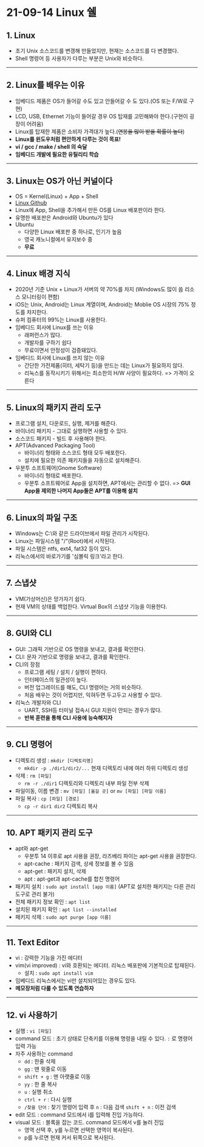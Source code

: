 # 21-09-14 Linux 쉘 
## 1. Linux
* 초기 Unix 소스코드를 변갱해 만들었지만, 현재는 소스코드를 다 변경했다.  
* Shell 명령어 등 사용자가 다루는 부분은 Unix와 비슷하다.
---
## 2. Linux를 배우는 이유
* 임베디드 제품은 OS가 들어갈 수도 있고 안들어갈 수 도 있다.(OS 또는 F/W로 구현)
* LCD, USB, Ethernet 기능이 들어갈 경우 OS 탑재를 고민해봐야 한다.(구현이 굉장이 어려움)
* Linux를 탑재한 제품은 소비자 가격대가 높다.(~~연봉을 많이 받을 확률이 높다~~)
* __Linux를 윈도우처럼 편안하게 다루는 것이 목표!__
* __vi / gcc / make / shell 의 숙달__  
* __임베디드 개발에 필요한 유틸리티 학습__  
---    
## 3. Linux는 OS가 아닌 커널이다
* OS = Kernel(Linux) + App + Shell
* [Linux Github](https://github.com/torvalds/linux)
* Linux에 App, Shell을 추가해서 만든 OS를 Linux 배포판이라 한다.
* 유명한 배포판은 Android와 Ubuntu가 있다
* Ubuntu
  * 다양한 Linux 배포판 중 하나로, 인기가 높음
  * 영국 캐노니컬에서 유지보수 중
  * __무료__
---  
## 4. Linux 배경 지식
* 2020년 기준 Unix + Linux가 서버의 약 70%를 차지 (Windows도 많이 씀 리소스 모니터링이 편함)  
* iOS는 Unix, Android는 Linux 계열이며, Android는 Moblie OS 시장의 75% 정도를 차지한다.
* 슈퍼 컴퓨터의 99%는 Linux를 사용한다.  
* 임베디드 회사에 Linux를 쓰는 이유  
  * 래퍼런스가 많다.  
  * 개발자를 구하기 쉽다  
  * 무료이면서 안정성이 검증돼있다.  
* 임베디드 회사에 Linux를 쓰지 않는 이유
  * 간단한 가전제품(히터, 세탁기 등)을 만드는 데는 Linux가 필요하지 않다.  
  * 리눅스를 동작시키기 위해서는 최소한의 H/W 사양이 필요하다. => 가격이 오른다
---  
## 5. Linux의 패키지 관리 도구
* 프로그램 설치, 다운로드, 실행, 제거를 해준다.
* 바이너리 패키지 - 그대로 실행하면 사용할 수 있다.
* 소스코드 패키지 - 빌드 후 사용해야 한다.
* APT(Advanced Packaging Tool)
  * 바이너리 형태와 소스코드 형태 모두 배포한다.
  * 설치에 필요한 의존 패키지들을 자동으로 설치해준다.
* 우분투 소프트웨어(Gnome Software)
  * 바이너리 형태로 배포한다.  
  * 우분투 소프트웨어로 App을 설치하면, APT에서는 관리할 수 없다. => __GUI App을 제외한 나머지 App들은 APT를 이용해 설치__
---  
  
## 6. Linux의 파일 구조
* Windows는 C:\와 같은 드라이브에서 파일 관리가 시작된다.
* Linux는 파일시스템 "/"(Root)에서 시작된다.
* 파일 시스템은 ntfs, ext4, fat32 등이 있다.
* 리눅스에서의 바로가기를 '심볼릭 링크'라고 한다.
---
## 7. 스냅샷
* VM(가상머신)은 망가자기 쉽다.
* 현재 VM의 상태를 백업한다. Virtual Box의 스냅샷 기능을 이용한다.  
---  
## 8. GUI와 CLI
* GUI: 그래픽 기반으로 OS 명령을 보내고, 결과를 확인한다.
* CLI: 문자 기반으로 명령을 보내고, 결과를 확인한다.
* CLI의 장점
  * 프로그램 세팅 / 설치 / 실행이 편하다.
  * 인터페이스의 일관성이 높다.
  * 버전 업그레이드를 해도, CLI 명령어는 거의 비슷하다.
  * 처음 배우는 것이 어렵지만, 익혀두면 두고두고 사용할 수 있다.
* 리눅스 개발자와 CLI
  * UART, SSH등 터미널 접속시 GUI 지원이 안되는 경우가 많다.
  * __반복 훈련을 통해 CLI 사용에 능숙해지자__
---
## 9. CLI 명령어
* 디렉토리 생성 : `mkdir [디렉토리명]`
  * `mkdir -p ./dir1/dir2/...` 현재 디렉토리 내에 여러 하위 디렉토리 생성
* 삭제 :  `rm [파일]`
  * `rm -r ./dir1` 디렉토리와 디렉토리 내부 파일 전부 삭제
* 파일이동, 이름 변경 : `mv [파일] [옮길 곳]` or `mv [파일] [파일 이름]`  
* 파일 복사 : `cp [파일] [경로]`
  * `cp -r dir1 dir2` 디렉토리 복사
---

## 10. APT 패키지 관리 도구
* apt와 apt-get
  * 우분투 14 이후로 apt 사용을 권장, 라즈베리 파이는 apt-get 사용을 권장한다.
  * apt-cache : 패키지 검색, 상세 정보를 볼 수 있음
  * apt-get : 패키지 설치, 삭제
  * apt : apt-get과 apt-cache를 합친 명령어
* 패키지 설치 : `sudo apt install [app 이름]` (APT로 설치한 패키지는 다른 관리도구로 관리 불가)
* 전체 패키지 정보 확인 : `apt list`
* 설치된 패키지 확인 : `apt list --installed`
* 패키지 삭제 : `sudo apt purge [app 이름]`  
---
## 11. Text Editor
* vi : 강력한 기능을 가진 에디터
* vim(vi improved) : vi와 호환되는 에디터. 리눅스 배포판에 기본적으로 탑재된다.
  * 설치 : `sudo apt install vim`
* 임베디드 리눅스에서는 vi만 설치되어있는 경우도 있다.
* __메모장처럼 다룰 수 있도록 연습하자__
---
## 12. vi 사용하기
* 실행 : `vi [파일]`
* command 모드 : 초기 상태로 단축키를 이용해 명령을 내릴 수 있다. `:` 로 명령어 입력 가능
* 자주 사용하는 command
  * `dd` : 한줄 삭제
  * `gg` : 맨 윗줄로 이동
  * `shift + g` : 맨 아랫줄로 이동
  * `yy` : 한 줄 복사
  * `u` : 실행 취소
  * `ctrl + r` : 다시 실행
  * `/찾을 단어` : 찾기 명령어 입력 후 `n` : 다음 검색 `shift + n` : 이전 검색
* edit 모드 : command 모드에서 i를 입력해 진입 가능하다.
* visual 모드 : 블록을 잡는 코드. command 모드에서 v를 눌러 진입
  * 영역 선택 후, y를 누르면 선택한 영역이 복사된다.
  * p를 누르면 현재 커서 뒤쪽으로 복사된다.